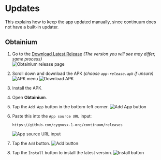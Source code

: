 # Updates  
This explains how to keep the app updated manually, since continuum does not have a built-in updater.

## Obtainium

1. Go to the [Download Latest Release](https://github.com/ImranR98/Obtainium/releases/latest)
   *(The version you will see may differ, same process)*  
   ![Obtainium release page](/assets/screenshots/Obtainium_latest_realease_page.png)

2. Scroll down and download the APK *(choose `app-release.apk` if unsure)*
   ![APK menu](/assets/screenshots/Obtainium_apk_dots_menu.jpeg)
   ![Download APK](/assets/screenshots/Obtainium_download_apk.jpeg)
   
3. Install the APK.

4. Open **Obtainium**.

5. Tap the `Add App` button in the bottom-left corner.
   ![Add App button](/assets/screenshots/Obtainium_add_app_button.jpeg)

6. Paste this into the `App source URL` input:
   ```
   https://github.com/cygnusx-1-org/continuum/releases
   ```
   ![App source URL input](/assets/screenshots/Obtainium_app_source_url.jpeg)

7. Tap the `Add` button.
   ![Add button](/assets/screenshots/Obtainium_add_button.jpeg)

8. Tap the `Install` button to install the latest version.
   ![Install button](/assets/screenshots/Obtainium_install_button.jpeg)
